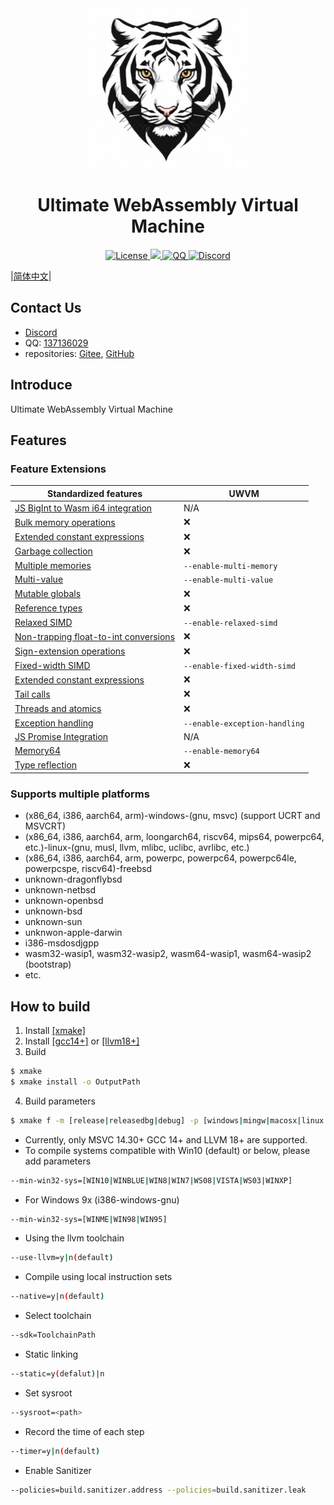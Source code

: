 <div style="text-align:center">
    <img src="documents/images/logo_256x256.png" , alt="logo" />
    <h1>Ultimate WebAssembly Virtual Machine</h1>
    <a href="LICENSE.md">
        <img src="https://img.shields.io/badge/License-Apache%202.0-green.svg" , alt="License" />
    </a>
    <a href="https://en.cppreference.com">
        <img src="https://img.shields.io/badge/language-c++23-blue.svg" ,alt="cppreference" />
    </a>
    <a
        href="http://qm.qq.com/cgi-bin/qm/qr?_wv=1027&k=VwOd_SiQ31UIiX_QtI047ngYYgkzvvlB&authKey=HJecYKgB1HQCtIplBkNjeSxlat8OgNXtk47QURCS6y2c7dAifwHaKZaURIci6yE3&noverify=0&group_code=137136029">
        <img src="https://img.shields.io/badge/chat-on%20QQ-red.svg" , alt="QQ" />
    </a>
    <a
        href="https://discord.gg/xkvGy79e">
        <img src="https://img.shields.io/badge/chat-on%20Discord-7289da.svg" , alt="Discord" />
    </a>
</div>

|[简体中文](README.zh_CN.md)|

## Contact Us

- [Discord](https://discord.gg/xkvGy79e)
- QQ: [137136029](http://qm.qq.com/cgi-bin/qm/qr?_wv=1027&k=VwOd_SiQ31UIiX_QtI047ngYYgkzvvlB&authKey=HJecYKgB1HQCtIplBkNjeSxlat8OgNXtk47QURCS6y2c7dAifwHaKZaURIci6yE3&noverify=0&group_code=137136029)
- repositories: [Gitee](https://gitee.com/UltiELF/uwvm), [GitHub](https://github.com/UltiELF/uwvm)

## Introduce
Ultimate WebAssembly Virtual Machine

## Features
### Feature Extensions
| Standardized features                                                                                                                              |          UWVM                      |
|----------------------------------------------------------------------------------------------------------------------------------------------------|------------------------------------|
| [JS BigInt to Wasm i64 integration](https://github.com/WebAssembly/JS-BigInt-integration)                                                          |  N/A                               |
| [Bulk memory operations](https://github.com/WebAssembly/bulk-memory-operations/blob/master/proposals/bulk-memory-operations/Overview.md)           |  :x:                               |
| [Extended constant expressions](https://github.com/WebAssembly/extended-const/blob/master/proposals/extended-const/Overview.md)                    |  :x:                               |
| [Garbage collection](https://github.com/WebAssembly/gc)                                                                                            |  :x:                               |
| [Multiple memories](https://github.com/WebAssembly/multi-memory/blob/master/proposals/multi-memory/Overview.md)                                    |  ```--enable-multi-memory```       |
| [Multi-value](https://github.com/WebAssembly/spec/blob/master/proposals/multi-value/Overview.md)                                                   |  ```--enable-multi-value```        |
| [Mutable globals](https://github.com/WebAssembly/mutable-global/blob/master/proposals/mutable-global/Overview.md)                                  |  :x:                               |
| [Reference types](https://github.com/WebAssembly/reference-types/blob/master/proposals/reference-types/Overview.md)                                |  :x:                               |
| [Relaxed SIMD](https://github.com/WebAssembly/relaxed-simd/tree/main/proposals/relaxed-simd)                                                       |  ```--enable-relaxed-simd```       |
| [Non-trapping float-to-int conversions](https://github.com/WebAssembly/spec/blob/master/proposals/nontrapping-float-to-int-conversion/Overview.md) |  :x:                               |
| [Sign-extension operations](https://github.com/WebAssembly/spec/blob/master/proposals/sign-extension-ops/Overview.md)                              |  :x:                               |
| [Fixed-width SIMD](https://github.com/WebAssembly/simd/blob/master/proposals/simd/SIMD.md)                                                         |  ```--enable-fixed-width-simd```   |
| [Extended constant expressions](https://github.com/WebAssembly/extended-const/blob/master/proposals/extended-const/Overview.md)                    |  :x:                               |
| [Tail calls](https://github.com/WebAssembly/tail-call/blob/master/proposals/tail-call/Overview.md)                                                 |  :x:                               |
| [Threads and atomics](https://github.com/WebAssembly/threads/blob/master/proposals/threads/Overview.md)                                            |  :x:                               |
| [Exception handling](https://github.com/WebAssembly/exception-handling/blob/master/proposals/exception-handling/Exceptions.md)                     |  ```--enable-exception-handling``` |
| [JS Promise Integration](https://github.com/WebAssembly/js-promise-integration)                                                                    |  N/A                               |
| [Memory64](https://github.com/WebAssembly/memory64/blob/master/proposals/memory64/Overview.md)                                                     |  ```--enable-memory64```           |
| [Type reflection](https://github.com/WebAssembly/js-types/blob/main/proposals/js-types/Overview.md)                                                |  :x:                               |

### Supports multiple platforms
* (x86\_64, i386, aarch64, arm)-windows-(gnu, msvc) (support UCRT and MSVCRT)
* (x86\_64, i386, aarch64, arm, loongarch64, riscv64, mips64, powerpc64, etc.)-linux-(gnu, musl, llvm, mlibc, uclibc, avrlibc, etc.)
* (x86\_64, i386, aarch64, arm, powerpc, powerpc64, powerpc64le, powerpcspe, riscv64)-freebsd
* unknown-dragonflybsd
* unknown-netbsd
* unknown-openbsd
* unknown-bsd
* unknown-sun
* unknwon-apple-darwin
* i386-msdosdjgpp
* wasm32-wasip1, wasm32-wasip2, wasm64-wasip1, wasm64-wasip2 (bootstrap)
* etc.

## How to build
1. Install [[xmake]](https://github.com/xmake-io/xmake/)
2. Install [[gcc14+]](https://github.com/trcrsired/gcc-releases/releases) or [[llvm18+]](https://github.com/trcrsired/llvm-releases/releases)
3. Build
```bash
$ xmake 
$ xmake install -o OutputPath 
```
4. Build parameters
```bash
$ xmake f -m [release|releasedbg|debug] -p [windows|mingw|macosx|linux|iphoneos ..] -a [x86_64|i386|arm|aarch64 ..] --cppstdlib=[default|libstdc++|libc++] ..
```
* Currently, only MSVC 14.30+ GCC 14+ and LLVM 18+ are supported.
* To compile systems compatible with Win10 (default) or below, please add parameters
```bash 
--min-win32-sys=[WIN10|WINBLUE|WIN8|WIN7|WS08|VISTA|WS03|WINXP] 
```
* For Windows 9x (i386-windows-gnu)
```bash 
--min-win32-sys=[WINME|WIN98|WIN95]
```
* Using the llvm toolchain
```bash 
--use-llvm=y|n(default)
```
* Compile using local instruction sets
```bash 
--native=y|n(default)
```
* Select toolchain
```bash 
--sdk=ToolchainPath
```
* Static linking
```bash 
--static=y(defalut)|n
```
* Set sysroot
```bash 
--sysroot=<path>
```
* Record the time of each step
```bash 
--timer=y|n(default)
```
* Enable Sanitizer
```bash 
--policies=build.sanitizer.address --policies=build.sanitizer.leak
```

